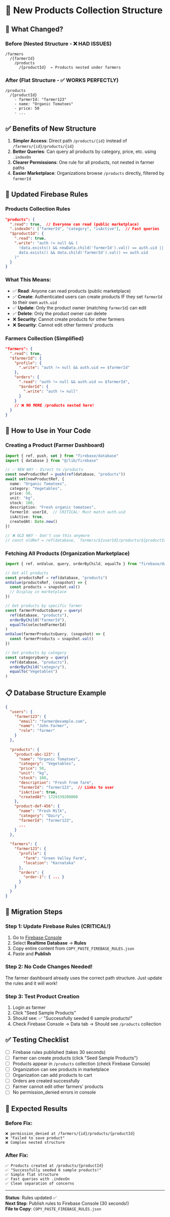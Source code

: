 # 🎉 New Products Collection Structure

## 🔄 What Changed?

### Before (Nested Structure - ❌ HAD ISSUES)
```
/farmers
  /{farmerId}
    /products
      /{productId}  ← Products nested under farmers
```

### After (Flat Structure - ✅ WORKS PERFECTLY)
```
/products
  /{productId}
    - farmerId: "farmer123"
    - name: "Organic Tomatoes"
    - price: 50
    - ...
```

## ✅ Benefits of New Structure

1. **Simpler Access**: Direct path `/products/{id}` instead of `/farmers/{id}/products/{id}`
2. **Better Queries**: Can query all products by category, price, etc. using `.indexOn`
3. **Clearer Permissions**: One rule for all products, not nested in farmer paths
4. **Easier Marketplace**: Organizations browse `/products` directly, filtered by `farmerId`

## 🔐 Updated Firebase Rules

### Products Collection Rules
```json
"products": {
  ".read": true,  // Everyone can read (public marketplace)
  ".indexOn": ["farmerId", "category", "isActive"],  // Fast queries
  "$productId": {
    ".read": true,
    ".write": "auth != null && (
      !data.exists() && newData.child('farmerId').val() == auth.uid ||  // Create: only if farmerId matches
      data.exists() && data.child('farmerId').val() == auth.uid         // Update: only owner
    )"
  }
}
```

### What This Means:
- ✅ **Read**: Anyone can read products (public marketplace)
- ✅ **Create**: Authenticated users can create products IF they set `farmerId` to their own `auth.uid`
- ✅ **Update**: Only the product owner (matching `farmerId`) can edit
- ✅ **Delete**: Only the product owner can delete
- ❌ **Security**: Cannot create products for other farmers
- ❌ **Security**: Cannot edit other farmers' products

### Farmers Collection (Simplified)
```json
"farmers": {
  ".read": true,
  "$farmerId": {
    "profile": {
      ".write": "auth != null && auth.uid == $farmerId"
    },
    "orders": {
      ".read": "auth != null && auth.uid == $farmerId",
      "$orderId": {
        ".write": "auth != null"
      }
    }
    // ❌ NO MORE /products nested here!
  }
}
```

## 🚀 How to Use in Your Code

### Creating a Product (Farmer Dashboard)
```typescript
import { ref, push, set } from "firebase/database"
import { database } from "@/lib/firebase"

// ✅ NEW WAY - Direct to /products
const newProductRef = push(ref(database, "products"))
await set(newProductRef, {
  name: "Organic Tomatoes",
  category: "Vegetables",
  price: 50,
  unit: "kg",
  stock: 100,
  description: "Fresh organic tomatoes",
  farmerId: userId,  // CRITICAL: Must match auth.uid
  isActive: true,
  createdAt: Date.now()
})

// ❌ OLD WAY - Don't use this anymore
// const oldRef = ref(database, `farmers/${userId}/products/${productId}`)
```

### Fetching All Products (Organization Marketplace)
```typescript
import { ref, onValue, query, orderByChild, equalTo } from "firebase/database"

// Get all products
const productsRef = ref(database, "products")
onValue(productsRef, (snapshot) => {
  const products = snapshot.val()
  // Display in marketplace
})

// Get products by specific farmer
const farmerProductsQuery = query(
  ref(database, "products"),
  orderByChild("farmerId"),
  equalTo(selectedFarmerId)
)
onValue(farmerProductsQuery, (snapshot) => {
  const farmerProducts = snapshot.val()
})

// Get products by category
const categoryQuery = query(
  ref(database, "products"),
  orderByChild("category"),
  equalTo("Vegetables")
)
```

## 📋 Database Structure Example

```json
{
  "users": {
    "farmer123": {
      "email": "farmer@example.com",
      "name": "John Farmer",
      "role": "farmer"
    }
  },
  
  "products": {
    "product-abc-123": {
      "name": "Organic Tomatoes",
      "category": "Vegetables",
      "price": 50,
      "unit": "kg",
      "stock": 100,
      "description": "Fresh from farm",
      "farmerId": "farmer123",  // Links to user
      "isActive": true,
      "createdAt": 1729339200000
    },
    "product-def-456": {
      "name": "Fresh Milk",
      "category": "Dairy",
      "farmerId": "farmer123",
      ...
    }
  },
  
  "farmers": {
    "farmer123": {
      "profile": {
        "farm": "Green Valley Farm",
        "location": "Karnataka"
      },
      "orders": {
        "order-1": { ... }
      }
    }
  }
}
```

## 🔧 Migration Steps

### Step 1: Update Firebase Rules (CRITICAL!)
1. Go to [Firebase Console](https://console.firebase.google.com/)
2. Select **Realtime Database** → **Rules**
3. Copy entire content from `COPY_PASTE_FIREBASE_RULES.json`
4. Paste and **Publish**

### Step 2: No Code Changes Needed!
The farmer dashboard already uses the correct path structure. Just update the rules and it will work!

### Step 3: Test Product Creation
1. Login as farmer
2. Click "Seed Sample Products"
3. Should see: ✅ "Successfully seeded 6 sample products!"
4. Check Firebase Console → Data tab → Should see `/products` collection

## ✅ Testing Checklist

- [ ] Firebase rules published (takes 30 seconds)
- [ ] Farmer can create products (click "Seed Sample Products")
- [ ] Products appear in `/products` collection (check Firebase Console)
- [ ] Organization can see products in marketplace
- [ ] Organization can add products to cart
- [ ] Orders are created successfully
- [ ] Farmer cannot edit other farmers' products
- [ ] No permission_denied errors in console

## 🎯 Expected Results

### Before Fix:
```
❌ permission_denied at /farmers/{id}/products/{productId}
❌ "Failed to save product"
❌ Complex nested structure
```

### After Fix:
```
✅ Products created at /products/{productId}
✅ "Successfully seeded 6 sample products!"
✅ Simple flat structure
✅ Fast queries with .indexOn
✅ Clean separation of concerns
```

---

**Status**: Rules updated ✅  
**Next Step**: Publish rules to Firebase Console (30 seconds!)  
**File to Copy**: `COPY_PASTE_FIREBASE_RULES.json`
